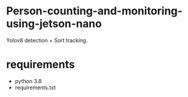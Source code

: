 # Person-counting-and-monitoring-using-jetson-nano
Yolov8 detection + Sort tracking.

# requirements
- python 3.8
- requirements.txt

